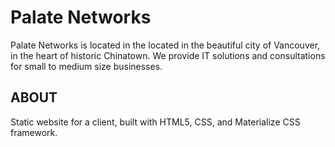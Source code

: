 # Palate Networks
Palate Networks is located in the located in the beautiful city of Vancouver, in the heart of historic Chinatown. We provide IT solutions and consultations for small to medium size businesses.


## ABOUT
Static website for a client, built with HTML5, CSS, and Materialize CSS framework.
